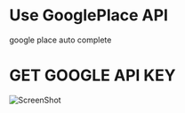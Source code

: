 # Use GooglePlace API
google place auto complete

# GET GOOGLE API KEY
![ScreenShot](http://sangcomz.cafe24.com/eximg/apikey.png)
